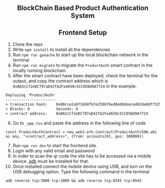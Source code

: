<h2 align="center">BlockChain Based Product Authentication System</h2>

<h2 align="center">Frontend Setup</h2>


1. Clone the repo
2. Write `npm install` to install all the dependencies
3. Run `npm run ganache` to start up the local blockchain network in the terminal
4. Run `npm run migrate` to migrate the `ProductAuth` smart contract in the locally running blockchain
5. After the smart contract have been deployed, check the terminal for the output, and copy the contract address which is `0xBA3cCf2eDC797aD42fA2Fa4659c5CC85Bd9A7724` in the example.

```txt
Deploying 'ProductAuth'
-----------------------
> transaction hash:    0x80cce2a973dd4fbfe25987bed84db8eeced02de0dff325c88d82f9228bd80416    
> Blocks: 0            Seconds: 0
> contract address:    0xBA3cCf2eDC797aD42fA2Fa4659c5CC85Bd9A7724
```
6. Go to `_app.tsx` and paste the address in the following line of code

```tsx
const ProductAuthContract = new web3.eth.Contract(ProductAuthJSON.abi as any, "<contract_address>", {from: accounts[0], gas: 300000})

```
7. Run `npm run dev` to start the frontend site.
8. Login with any valid email and password
9. In order to scan the qr code the site has to be accessed via a mobile device. [adb](https://www.xda-developers.com/install-adb-windows-macos-linux/) must be installed for that.
10. Once installed connect the mobile device using USB, and turn on the USB debugging option. Type the following command in the terminal

```txt
adb reverse tcp:3000 tcp:3000 && adb reverse tcp:8545 tcp:8545
```
